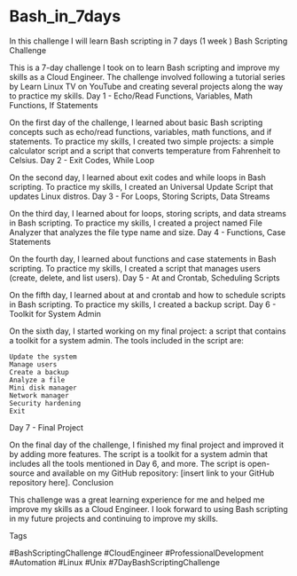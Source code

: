 # Bash_in_7days
In this challenge I will learn Bash scripting in 7 days (1 week )
Bash Scripting Challenge

This is a 7-day challenge I took on to learn Bash scripting and improve my skills as a Cloud Engineer. The challenge involved following a tutorial series by Learn Linux TV on YouTube and creating several projects along the way to practice my skills.
Day 1 - Echo/Read Functions, Variables, Math Functions, If Statements

On the first day of the challenge, I learned about basic Bash scripting concepts such as echo/read functions, variables, math functions, and if statements. To practice my skills, I created two simple projects: a simple calculator script and a script that converts temperature from Fahrenheit to Celsius.
Day 2 - Exit Codes, While Loop

On the second day, I learned about exit codes and while loops in Bash scripting. To practice my skills, I created an Universal Update Script that updates Linux distros.
Day 3 - For Loops, Storing Scripts, Data Streams

On the third day, I learned about for loops, storing scripts, and data streams in Bash scripting. To practice my skills, I created a project named File Analyzer that analyzes the file type name and size.
Day 4 - Functions, Case Statements

On the fourth day, I learned about functions and case statements in Bash scripting. To practice my skills, I created a script that manages users (create, delete, and list users).
Day 5 - At and Crontab, Scheduling Scripts

On the fifth day, I learned about at and crontab and how to schedule scripts in Bash scripting. To practice my skills, I created a backup script.
Day 6 - Toolkit for System Admin

On the sixth day, I started working on my final project: a script that contains a toolkit for a system admin. The tools included in the script are:

    Update the system
    Manage users
    Create a backup
    Analyze a file
    Mini disk manager
    Network manager
    Security hardening
    Exit

Day 7 - Final Project

On the final day of the challenge, I finished my final project and improved it by adding more features. The script is a toolkit for a system admin that includes all the tools mentioned in Day 6, and more. The script is open-source and available on my GitHub repository: [insert link to your GitHub repository here].
Conclusion

This challenge was a great learning experience for me and helped me improve my skills as a Cloud Engineer. I look forward to using Bash scripting in my future projects and continuing to improve my skills.

Tags

#BashScriptingChallenge #CloudEngineer #ProfessionalDevelopment #Automation #Linux #Unix #7DayBashScriptingChallenge
